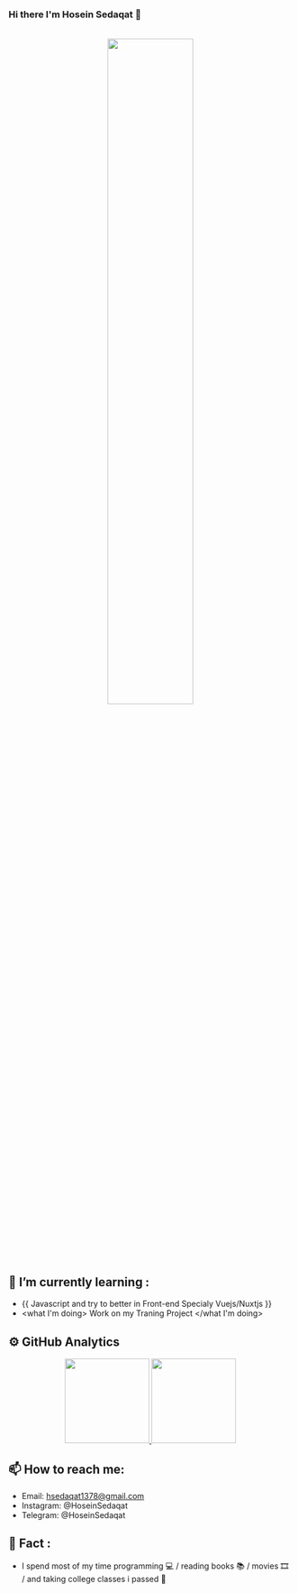 ### Hi there I'm Hosein Sedaqat 👋

<br>

<div align="center">
  <img width=55% src="https://i.imgur.com/8MupZHY.gif" />
</div>
  
<br> 

## 🌱 I’m currently learning :
 * {{ Javascript and try to better in Front-end Specialy Vuejs/Nuxtjs }}
 * <what I'm doing> Work on my Traning Project  </what I'm doing>

## ⚙️ GitHub Analytics
<p align="center">
  <a href="https://github.com/hsedaqat1378">
<img height="150em" src="https://github-readme-stats.vercel.app/api/top-langs/?username=hsedaqat1378&layout=compact&theme=material-palenight&langs_count=12" />
<img height="150em" src="https://github-readme-stats.vercel.app/api?username=hsedaqat1378&show_icons=true&include_all_commits=true&theme=material-palenight" />
  </a>
</p>
	
## 📫 How to reach me: 
* Email: hsedaqat1378@gmail.com 
* Instagram: @HoseinSedaqat
* Telegram: @HoseinSedaqat

## 🐠 Fact : 
* I spend most of my time programming 💻 / reading books 📚 / movies 🎞 / and taking college classes i passed 🤦‍ 


